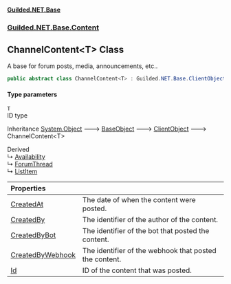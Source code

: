 #### [Guilded.NET.Base](Guilded_NET_Base.md 'Guilded.NET.Base')
### [Guilded.NET.Base.Content](Guilded_NET_Base.md#Guilded_NET_Base_Content 'Guilded.NET.Base.Content')
## ChannelContent&lt;T&gt; Class
A base for forum posts, media, announcements, etc..  
```csharp
public abstract class ChannelContent<T> : Guilded.NET.Base.ClientObject
```
#### Type parameters
<a name='Guilded_NET_Base_Content_ChannelContent_T__T'></a>
`T`  
ID type
  

Inheritance [System.Object](https://docs.microsoft.com/en-us/dotnet/api/System.Object 'System.Object') &#129106; [BaseObject](BaseObject.md 'Guilded.NET.Base.BaseObject') &#129106; [ClientObject](ClientObject.md 'Guilded.NET.Base.ClientObject') &#129106; ChannelContent&lt;T&gt;  

Derived  
&#8627; [Availability](Availability.md 'Guilded.NET.Base.Content.Availability')  
&#8627; [ForumThread](ForumThread.md 'Guilded.NET.Base.Content.ForumThread')  
&#8627; [ListItem](ListItem.md 'Guilded.NET.Base.Content.ListItem')  

| Properties | |
| :--- | :--- |
| [CreatedAt](ChannelContent_T__CreatedAt.md 'Guilded.NET.Base.Content.ChannelContent&lt;T&gt;.CreatedAt') | The date of when the content were posted.<br/> |
| [CreatedBy](ChannelContent_T__CreatedBy.md 'Guilded.NET.Base.Content.ChannelContent&lt;T&gt;.CreatedBy') | The identifier of the author of the content.<br/> |
| [CreatedByBot](ChannelContent_T__CreatedByBot.md 'Guilded.NET.Base.Content.ChannelContent&lt;T&gt;.CreatedByBot') | The identifier of the bot that posted the content.<br/> |
| [CreatedByWebhook](ChannelContent_T__CreatedByWebhook.md 'Guilded.NET.Base.Content.ChannelContent&lt;T&gt;.CreatedByWebhook') | The identifier of the webhook that posted the content.<br/> |
| [Id](ChannelContent_T__Id.md 'Guilded.NET.Base.Content.ChannelContent&lt;T&gt;.Id') | ID of the content that was posted.<br/> |
